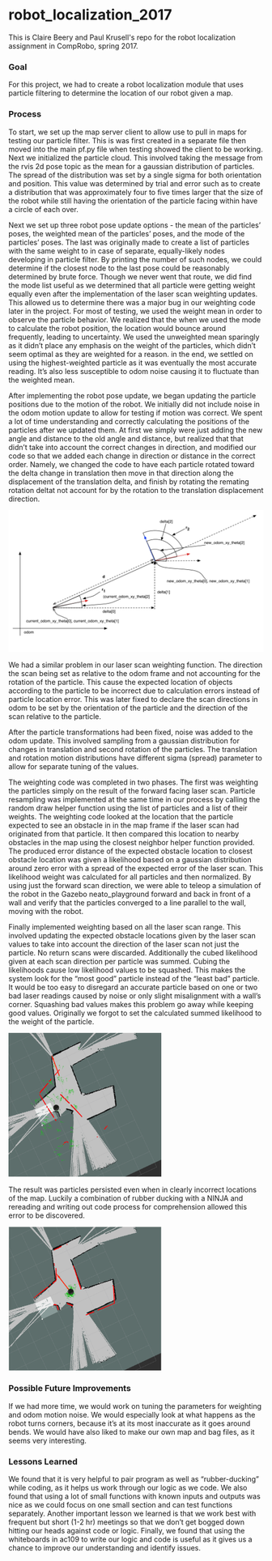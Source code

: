 # robot_localization_2017
This is Claire Beery and Paul Krusell's repo for the robot  localization assignment in CompRobo, spring 2017.

<h3>Goal</h3>

For this project, we had to create a robot localization module that uses particle filtering to determine the location of our robot given a map. 

<h3>Process</h3>
To start, we set up the map server client to allow use to pull in maps for testing our particle filter. This is was first created in a separate file then moved into the main pf.py file when testing showed the client to be working.  Next we initialized the particle cloud. This involved taking the message from the rvis 2d pose topic as the mean for a gaussian distribution of particles. The spread of the distribution was set by a single sigma for both orientation and position.  This value was determined by trial and error such as to create a distribution that was approximately four to five times larger that the size of the robot while still having the orientation of the particle facing within have a circle of each over. 

Next we set up three robot pose update options - the mean of the particles’ poses, the weighted mean of the particles’ poses, and the mode of the particles’ poses.  The last was originally made to create a list of particles with the same weight to in case of separate, equally-likely nodes developing in particle filter. By printing the number of such nodes, we could determine if the closest node to the last pose could be reasonably determined by brute force. Though we never went that route, we did find the mode list useful as we determined that all particle were getting weight equally even after the implementation of the laser scan weighting updates. This allowed us to determine there was a major bug in our weighting code later in the project. For most of testing, we used the weight mean in order to observe the particle behavior.  We realized that the when we used the mode to calculate the robot position, the location would bounce around frequently, leading to uncertainty. We used the unweighted mean sparingly as it didn’t place any emphasis on the weight of the particles, which didn’t seem optimal as they are weighted for a reason. in the end, we settled on using the highest-weighted particle as it was eventually the most accurate reading. It’s also less susceptible to odom noise causing it to fluctuate than the weighted mean.

After implementing the robot pose update, we began updating the particle positions due to the motion of the robot. We initially did not include noise in the odom motion update to allow for testing if motion was correct. We spent a lot of time understanding and correctly calculating the positions of the particles after we updated them. At first we simply were just adding the new angle and distance to the old angle and distance, but realized that that didn’t take into account the correct changes in direction, and modified our code so that we added each change in direction or distance in the correct order. Namely, we changed the code to have each particle rotated toward the delta change in translation then move in that direction along the displacement of the translation delta, and finish by rotating the remating rotation deltat not account for by the rotation to the translation displacement direction.  

![odom update](https://github.com/cebeery/robot_localization_2017/blob/master/Documentation/particle_filter_updates.png)

We had a similar problem in our laser scan weighting function.  The direction the scan being set as relative to the odom frame and not accounting for the rotation of the particle. This cause the expected location of objects according to the particle to be incorrect due to calculation errors instead of particle location error. This was later fixed to declare the scan directions in odom to be set by the orientation of the particle and the direction of the scan relative to the particle. 

After the particle transformations had been fixed, noise was added to the odom update. This involved sampling from a gaussian distribution for changes in translation and second rotation of the particles. The translation and rotation motion distributions have different sigma (spread) parameter to allow for separate tuning of the values.

The weighting code was completed in two phases. The first was weighting the particles simply on the result of the forward facing laser scan. Particle resampling was implemented at the same time in our process by calling the random draw helper function using the list of particles and a list of their weights. The weighting code looked at the location that the particle expected to see an obstacle in in the map frame if the laser scan had originated from that particle.  It then compared this location to nearby obstacles in the map using the closest neighbor helper function provided.  The produced error distance of the expected obstacle location to closest obstacle location was given a likelihood based on a gaussian distribution around zero error with a spread of the expected error of the laser scan. This likelihood weight was calculated for all particles and then normalized. By using just the forward scan direction, we were able to teleop a simulation of the robot in the Gazebo neato_playground forward and back in front of a wall and verify that the particles converged to a line parallel to the wall, moving with the robot.   

Finally implemented weighting based on all the laser scan range. This involved updating the expected obstacle locations given by the laser scan values to take into account the direction of the laser scan not just the particle. No return scans were discarded.  Additionally the cubed likelihood given at each scan direction per particle was summed. Cubing the likelihoods cause low likelihood values to be squashed. This makes the system look for the “most good” particle instead of the “least bad” particle.  It would be too easy to disregard an accurate particle based on one or two bad laser readings caused by noise or only slight misalignment with a wall’s corner. Squashing bad values makes this problem go away while keeping good values. Originally we forgot to set the calculated summed likelihood to the weight of the particle. 

<img src="Documentation/not_working.png" alt="Filter not working" width="60%" height="60%" align="bottom"/>

The result was particles persisted even when in clearly incorrect locations of the map. Luckily a combination of rubber ducking with a NINJA and rereading and writing out code process for comprehension allowed this error to be discovered. 

<img src="Documentation/working.png" alt="Filter working" width="60%" height="60%" align="bottom"/>

<h3>Possible Future Improvements</h3>
If we had more time, we would work on tuning the parameters for weighting and odom motion noise. We would especially look at what happens as the robot turns corners, because it’s at its most inaccurate as it goes around bends. We would have also liked to make our own map and bag files, as it seems very interesting.

<h3>Lessons Learned</h3>
We found that it is very helpful to pair program as well as “rubber-ducking” while coding, as it helps us work through our logic as we code. We also found that using a lot of small functions with known inputs and outputs was nice as we could focus on one small section and can test functions separately. Another important lesson we learned is that we work best with frequent but short (1-2 hr) meetings so that we don’t get bogged down hitting our heads against code or logic. Finally, we found that using the whiteboards in ac109 to write our logic and code is useful as it gives us a chance to improve our understanding and identify issues.

